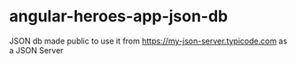 # angular-heroes-app-json-db
JSON db made public to use it from https://my-json-server.typicode.com as a JSON Server
